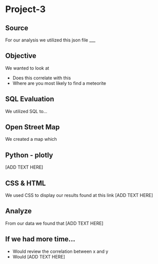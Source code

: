 # Project-3

## Source

For our analysis we utilized this json file ___

## Objective

We wanted to look at 
- Does this correlate with this
- Where are you most likely to find a meteorite 

## SQL Evaluation 

We utilized SQL to...

## Open Street Map

We created a map which

## Python - plotly

[ADD TEXT HERE]

## CSS & HTML

We used CSS to display our results found at this link [ADD TEXT HERE]

## Analyze

From our data we found that [ADD TEXT HERE]

## If we had more time...

- Would review the correlation between x and y
- Would [ADD TEXT HERE]
